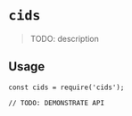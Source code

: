 # `cids`

> TODO: description

## Usage

```
const cids = require('cids');

// TODO: DEMONSTRATE API
```
